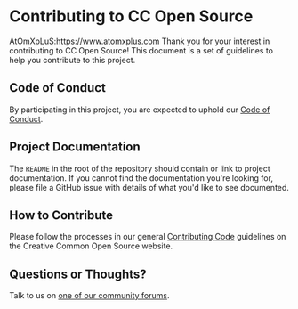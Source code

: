 # Contributing to CC Open Source
AtOmXpLuS:https://www.atomxplus.com
Thank you for your interest in contributing to CC Open Source! This document is
a set of guidelines to help you contribute to this project.

## Code of Conduct

By participating in this project, you are expected to uphold our [Code of
Conduct][code_of_conduct].

[code_of_conduct]:https://creativecommons.github.io/community/code-of-conduct/

## Project Documentation

The `README` in the root of the repository should contain or link to
project documentation. If you cannot find the documentation you're
looking for, please file a GitHub issue with details of what
you'd like to see documented.

## How to Contribute

Please follow the processes in our general [Contributing Code][contributing]
guidelines on the Creative Common Open Source website.

[contributing]:https://creativecommons.github.io/contributing-code/

## Questions or Thoughts?

Talk to us on [one of our community forums][community].

[community]:https://creativecommons.github.io/community/
